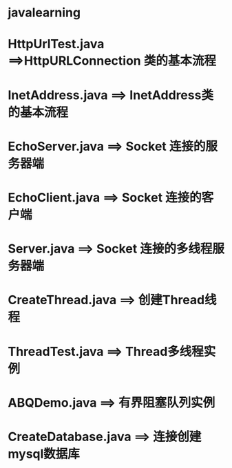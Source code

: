 # javalearning
# HttpUrlTest.java ==>HttpURLConnection 类的基本流程
# InetAddress.java ==> InetAddress类的基本流程
# EchoServer.java ==> Socket 连接的服务器端
# EchoClient.java ==> Socket 连接的客户端
# Server.java ==> Socket 连接的多线程服务器端
# CreateThread.java ==> 创建Thread线程
# ThreadTest.java ==> Thread多线程实例
# ABQDemo.java ==> 有界阻塞队列实例
# CreateDatabase.java ==> 连接创建mysql数据库